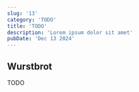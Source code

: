 ```yaml
---
slug: '13'
category: 'TODO'
title: 'TODO'
description: 'Lorem ipsum dolor sit amet'
pubDate: 'Dec 13 2024'
---
```




## Wurstbrot

TODO